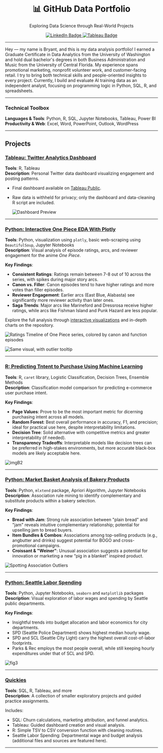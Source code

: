 <!-- Header Section -->
<div align="center">
  <h1>📊 GitHub Data Portfolio</h1>
  <p>Exploring Data Science through Real-World Projects</p>
  <p>
    <a href="https://www.linkedin.com/in/bryant-jay/" target="_blank">
      <img src="https://img.shields.io/badge/LinkedIn-Connect-blue?style=for-the-badge&logo=linkedin&logoColor=white" alt="LinkedIn Badge">
    <a href="https://public.tableau.com/app/profile/bryant.jay/vizzes" target="_blank">
      <img src="https://img.shields.io/badge/Tableau-Portfolio-blue?style=for-the-badge&logo=tableau&logoColor=white" alt="Tableau Badge">
    </a>
  </p>
</div>

---
 
Hey — my name is Bryant, and this is my data analysis portfolio! I earned a Graduate Certificate in Data Analytics from the University of Washington and hold dual bachelor's degrees in both Business Administration and Music from the University of Central Florida. My experience spans promotional marketing, nonprofit volunteer work, and customer-facing retail. I try to bring both technical skills and people-oriented insights to every project. Currently, I build and evaluate AI training data as an independent analyst, focusing on programming logic in Python, SQL, R, and spreadsheets.

---

### Technical Toolbox
**Languages & Tools**: Python, R, SQL, Jupyter Notebooks, Tableau, Power BI  
**Productivity & Web**: Excel, Word, PowerPoint, Outlook, WordPress

---

## Projects

### [Tableau: Twitter Analytics Dashboard](https://github.com/bryantjay/Portfolio/tree/main/Twitter%20Tableau%20Dashboard)

**Tools**: R, Tableau  
**Description**: Personal Twitter data dashboard visualizing engagement and posting patterns.

- Final dashboard available on [Tableau Public](https://public.tableau.com/app/profile/bryant.jay/viz/TwitterDashboard_16986198683330/TwitterDashboard).
- Raw data is withheld for privacy; only the dashboard and data-cleaning R script are included.

  ![Dashboard Preview](https://github.com/bryantjay/Portfolio/blob/main/Twitter%20Tableau%20Dashboard/images/Screenshot%202025-04-27%20191629.png?raw=true)

---

### [Python: Interactive One Piece EDA With Plotly](https://github.com/bryantjay/Portfolio/tree/main/One%20Piece%20Plotly%20Analysis)

**Tools**: Python, visualization using `plotly`, basic web-scraping using `BeautifulSoup`, Jupyter Notebooks  
**Description**: Visual analysis of episode ratings, arcs, and reviewer engagement for the anime *One Piece*.

**Key Findings**:
- **Consistent Ratings**: Ratings remain between 7-8 out of 10 across the series, with spikes during major story arcs.
- **Canon vs. Filler**: Canon episodes tend to have higher ratings and more votes than filler episodes.
- **Reviewer Engagement**: Earlier arcs (East Blue, Alabasta) see significantly more reviewer activity than later ones.
- **Saga Trends**: Major arcs like Marineford and Dressrosa receive higher ratings, while arcs like Fishman Island and Punk Hazard are less popular.

Explore the full analysis through [interactive visualizations](https://www.kaggle.com/code/bryantjay/one-piece-plotly-analysis/#Visualizations) and in-depth charts on the repository.

![Ratings Timeline of One Piece series, colored by canon and function episodes](https://github.com/bryantjay/Portfolio/blob/main/One%20Piece%20Plotly%20Analysis/visualizations/op_ratings_sans_spoilers.png?raw=true)

![Same visual, with outlier tooltip](https://github.com/bryantjay/Portfolio/blob/main/One%20Piece%20Plotly%20Analysis/visualizations/viz72.png?raw=true)

---

### [R: Predicting Tntent to Purchase Using Machine Learning](https://github.com/bryantjay/Portfolio/tree/main/R%20-%20Predicting%20Online%20Shopper%20Intention)

**Tools**: R, `caret` library, Logistic Classification, Decision Trees, Ensemble Methods  
**Description**: Classification model comparison for predicting e-commerce user purchase intent.

**Key Findings**:
- **Page Values**: Prove to be the most important metric for dicerning purchasing intent across all models.
- **Random Forest**: Best overall performance in accuracy, F1, and precision; ideal for practical use here, despite interpretability limitations.
- **Decision Tree**: Solid alternative with competitive metrics and greater interpretability (if needed).
- **Transparency Tradeoffs**: Interpretable models like decision trees can be preferred in high-stakes environments, but more accurate black-box models are likely acceptable here.

![imgB2](https://github.com/bryantjay/Portfolio/blob/main/R%20-%20Predicting%20Online%20Shopper%20Intention/source_files/images/imgB2.png?raw=true)

---

### [Python: Market Basket Analysis of Bakery Products](https://github.com/bryantjay/Portfolio/tree/main/Korean%20Bakery%20Market%20Basket%20Analysis)

**Tools**: Python, `mlxtend` package, Apriori Algorithm, Jupyter Notebooks  
**Description**: Association rule mining to identify complementary and substitute products within a bakery selection.

**Key Findings**:
- **Bread with Jam**: Strong rule association between "plain bread" and "jam" reveals intuitive complementary relationship; potential for upselling jam to bread buyers.
- **Item Bundles & Combos**: Associations among top-selling products (e.g., angbutter and drinks) suggest potential for BOGO and cross-promotional campaigns.
- **Croissant & "Weiner"**: Unusual association suggests a potential for innovation or marketing a new “pig in a blanket” inspired product.

![Spotting Association Outliers](https://github.com/bryantjay/Portfolio/blob/main/Korean%20Bakery%20Market%20Basket%20Analysis/plots/confidence_consequent_association.png?raw=true)    

---

### [Python: Seattle Labor Spending](https://github.com/bryantjay/Portfolio/tree/main/Quickies/Seattle%20Labor%20Spending%20by%20Department)

**Tools**: Python, Jupyter Notebooks, `seaborn` and `matplotlib` packages  
**Description**: Visual exploration of labor wages and spending by Seattle public departments.

**Key Findings**:
- Insightful trends into budget allocation and labor economics for city departments.
- SPD (Seattle Police Department) shows highest median hourly wage.
- SPD and SCL (Seattle City Light) carry the highest overall cost-of-labor footprints.
- Parks & Rec employs the most people overall, while still keeping hourly expenditures under that of SCL and SPD.

![fig3](https://github.com/bryantjay/Portfolio/blob/main/Quickies/Seattle%20Labor%20Spending%20by%20Department/plots/fig3.png?raw=true)    

---

### [Quickies](https://github.com/bryantjay/Portfolio/tree/main/Quickies)

**Tools**: SQL, R, Tableau, and more  
**Description**: A collection of smaller exploratory projects and guided practice assignments.

Includes:
- SQL: Churn calculations, marketing attribution, and funnel analytics.
- Tableau: Guided dashboard creation and visual analysis.
- R: Simple TSV to CSV conversion function with cleaning routines.
- Seattle Labor Spending: Departmental wage and budget analysis (additional files and sources are featured here).

---
